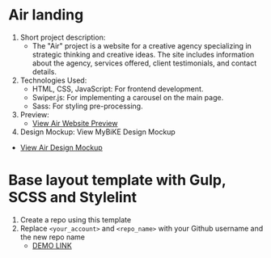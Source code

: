 # Air landing

1. Short project description:
    - The "Air" project is a website for a creative agency specializing in strategic thinking and creative ideas. The site includes information about the agency, services offered, client testimonials, and contact details.
2. Technologies Used:
    - HTML, CSS, JavaScript: For frontend development.
    - Swiper.js: For implementing a carousel on the main page.
    - Sass: For styling pre-processing.
3. Preview:
    - [View Air Website Preview](https://myplekan.github.io/Air_landing/)
4. Design Mockup:
View MyBiKE Design Mockup
  - [View Air Design Mockup](https://www.figma.com/file/7qwsWggv9BAxMi2VPhBuPr/Air-%28formerly-Dia%29?type=design&node-id=0-1&mode=design&t=z9zfw73zBuHKoYhE-0/)










# Base layout template with Gulp, SCSS and Stylelint
1. Create a repo using this template
1. Replace `<your_account>` and `<repo_name>` with your Github username and the new repo name
    - [DEMO LINK](https://<your_account>.github.io/<repo_name>/)
